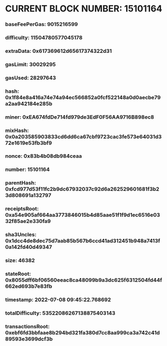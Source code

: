 # CURRENT BLOCK NUMBER: 15101164

### baseFeePerGas: 9015216599
### difficulty: 11504780577045178
### extraData: 0x617369612d65617374322d31
### gasLimit: 30029295
### gasUsed: 28297643
### hash: 0x1f84e8a416a74e74a94ec566852a0fcf522148a0d0aecbe79a2aa942184e285b
### miner: 0xEA674fdDe714fd979de3EdF0F56AA9716B898ec8
### mixHash: 0x0a203585903833cd6dd6ca67cbf9723cac3fe573e64031d372e1619e53fb3bf9
### nonce: 0x83b4b08db984ceaa
### number: 15101164
### parentHash: 0xfcd977d53f11fc2b9dc67932037c92d6a262529601681f3b23d808691a132797
### receiptsRoot: 0xa54e905af664aa3773846015b4d85aae51f1f9d1ec6516e0332f85ae2e330fa9
### sha3Uncles: 0x1dcc4de8dec75d7aab85b567b6ccd41ad312451b948a7413f0a142fd40d49347
### size: 46382
### stateRoot: 0x8055dff6bf06560eeac8ca48099b9a3dc625f6312504fd44f662ed693b7e83fb
### timestamp: 2022-07-08 09:45:22.768692
### totalDifficulty: 53522086267138875403143
### transactionsRoot: 0xebf6fd3bbfaae8b294bd321fa380d7cc8aa999ca3a742c41d89593e3699dcf3b
